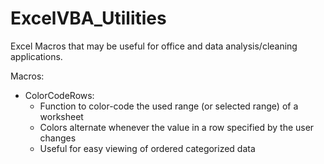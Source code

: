 # ExcelVBA_Utilities
Excel Macros that may be useful for office and data analysis/cleaning applications.

Macros:
 - ColorCodeRows:
   - Function to color-code the used range (or selected range) of a worksheet
   - Colors alternate whenever the value in a row specified by the user changes
   - Useful for easy viewing of ordered categorized data
